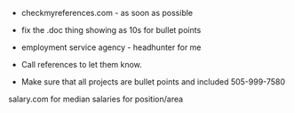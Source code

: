 * checkmyreferences.com - as soon as possible

* fix the .doc thing showing as 10s for bullet points

* employment service agency - headhunter for me
* Call references to let them know.
* Make sure that all projects are bullet points and included
505-999-7580

salary.com for median salaries for position/area
